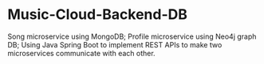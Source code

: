 # Music-Cloud-Backend-DB
Song microservice using MongoDB;
Profile microservice using Neo4j graph DB;
Using Java Spring Boot to implement REST APIs to make two microservices communicate with each other.
